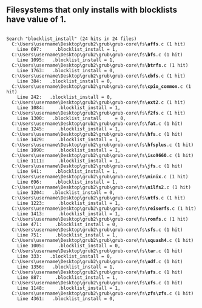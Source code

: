 

## Filesystems that only installs with blocklists have value of 1.
<pre><code>
Search "blocklist_install" (24 hits in 24 files)
  C:\Users\username\Desktop\grub2\grub\grub-core\fs<b>\affs</b>.c (1 hit)
	Line 697:     .blocklist_install = 1,
  C:\Users\username\Desktop\grub2\grub\grub-core\fs<b>\bfs</b>.c (1 hit)
	Line 1095:   .blocklist_install = 1,
  C:\Users\username\Desktop\grub2\grub\grub-core\fs<b>\btrfs</b>.c (1 hit)
	Line 1763:   .blocklist_install = 0,
  C:\Users\username\Desktop\grub2\grub\grub-core\fs<b>\cbfs</b>.c (1 hit)
	Line 384:   .blocklist_install = 0,
  C:\Users\username\Desktop\grub2\grub\grub-core\fs<b>\cpio_common</b>.c (1 hit)
	Line 242:   .blocklist_install = 0,
  C:\Users\username\Desktop\grub2\grub\grub-core\fs<b>\ext2</b>.c (1 hit)
	Line 1084:     .blocklist_install = 1,
  C:\Users\username\Desktop\grub2\grub\grub-core\fs<b>\f2fs</b>.c (1 hit)
	Line 1300:   .blocklist_install     = 0,
  C:\Users\username\Desktop\grub2\grub\grub-core\fs<b>\fat</b>.c (1 hit)
	Line 1245:     .blocklist_install = 1,
  C:\Users\username\Desktop\grub2\grub\grub-core\fs<b>\hfs</b>.c (1 hit)
	Line 1429:     .blocklist_install = 1,
  C:\Users\username\Desktop\grub2\grub\grub-core\fs<b>\hfsplus</b>.c (1 hit)
	Line 1090:     .blocklist_install = 1,
  C:\Users\username\Desktop\grub2\grub\grub-core\fs<b>\iso9660</b>.c (1 hit)
	Line 1111:     .blocklist_install = 1,
  C:\Users\username\Desktop\grub2\grub\grub-core\fs<b>\jfs</b>.c (1 hit)
	Line 941:     .blocklist_install = 1,
  C:\Users\username\Desktop\grub2\grub\grub-core\fs<b>\minix</b>.c (1 hit)
	Line 696:     .blocklist_install = 1,
  C:\Users\username\Desktop\grub2\grub\grub-core\fs<b>\nilfs2</b>.c (1 hit)
	Line 1204:   .blocklist_install = 0,
  C:\Users\username\Desktop\grub2\grub\grub-core\fs<b>\ntfs</b>.c (1 hit)
	Line 1223:     .blocklist_install = 1,
  C:\Users\username\Desktop\grub2\grub\grub-core\fs<b>\reiserfs</b>.c (1 hit)
	Line 1413:     .blocklist_install = 1,
  C:\Users\username\Desktop\grub2\grub\grub-core\fs<b>\romfs</b>.c (1 hit)
	Line 471:     .blocklist_install = 0,
  C:\Users\username\Desktop\grub2\grub\grub-core\fs<b>\sfs</b>.c (1 hit)
	Line 751:     .blocklist_install = 1,
  C:\Users\username\Desktop\grub2\grub\grub-core\fs<b>\squash4</b>.c (1 hit)
	Line 1005:     .blocklist_install = 0,
  C:\Users\username\Desktop\grub2\grub\grub-core\fs<b>\tar</b>.c (1 hit)
	Line 333:   .blocklist_install = 0,
  C:\Users\username\Desktop\grub2\grub\grub-core\fs<b>\udf</b>.c (1 hit)
	Line 1356:   .blocklist_install = 1,
  C:\Users\username\Desktop\grub2\grub\grub-core\fs<b>\ufs</b>.c (1 hit)
	Line 887:     .blocklist_install = 1,
  C:\Users\username\Desktop\grub2\grub\grub-core\fs<b>\xfs</b>.c (1 hit)
	Line 1148:     .blocklist_install = 1,
  C:\Users\username\Desktop\grub2\grub\grub-core\fs<b>\zfs\zfs</b>.c (1 hit)
	Line 4361:   .blocklist_install = 0,
</code></pre>
